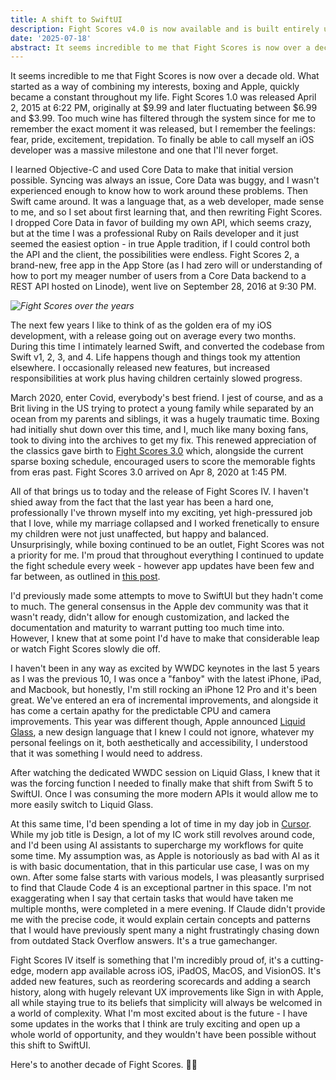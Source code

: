 ```yaml
---
title: A shift to SwiftUI
description: Fight Scores v4.0 is now available and is built entirely using SwiftUI.
date: '2025-07-18'
abstract: It seems incredible to me that Fight Scores is now over a decade old. What started as a way of combining my interests, boxing and Apple, quickly became a constant throughout my life. 
---
```


It seems incredible to me that Fight Scores is now over a decade old. What started as a way of combining my interests, boxing and Apple, quickly became a constant throughout my life. Fight Scores 1.0 was released April 2, 2015 at 6:22 PM, originally at $9.99 and later fluctuating between $6.99 and $3.99. Too much wine has filtered through the system since for me to remember the exact moment it was released, but I remember the feelings: fear, pride, excitement, trepidation. To finally be able to call myself an iOS developer was a massive milestone and one that I'll never forget.

I learned Objective-C and used Core Data to make that initial version possible. Syncing was always an issue, Core Data was buggy, and I wasn't experienced enough to know how to work around these problems. Then Swift came around. It was a language that, as a web developer, made sense to me, and so I set about first learning that, and then rewriting Fight Scores. I dropped Core Data in favor of building my own API, which seems crazy, but at the time I was a professional Ruby on Rails developer and it just seemed the easiest option - in true Apple tradition, if I could control both the API and the client, the possibilities were endless. Fight Scores 2, a brand-new, free app in the App Store (as I had zero will or understanding of how to port my meager number of users from a Core Data backend to a REST API hosted on Linode), went live on September 28, 2016 at 9:30 PM.

*![Fight Scores over the years](/assets/images/posts/fightscores-stacked.png "Fight Scores over the years")*

The next few years I like to think of as the golden era of my iOS development, with a release going out on average every two months. During this time I intimately learned Swift, and converted the codebase from Swift v1, 2, 3, and 4. Life happens though and things took my attention elsewhere. I occasionally released new features, but increased responsibilities at work plus having children certainly slowed progress.

March 2020, enter Covid, everybody's best friend. I jest of course, and as a Brit living in the US trying to protect a young family while separated by an ocean from my parents and siblings, it was a hugely traumatic time. Boxing had initially shut down over this time, and I, much like many boxing fans, took to diving into the archives to get my fix. This renewed appreciation of the classics gave birth to [Fight Scores 3.0](https://garethdjones.com/thoughts/new-look-fight-scores) which, alongside the current sparse boxing schedule, encouraged users to score the memorable fights from eras past. Fight Scores 3.0 arrived on Apr 8, 2020 at 1:45 PM.

All of that brings us to today and the release of Fight Scores IV. I haven't shied away from the fact that the last year has been a hard one, professionally I've thrown myself into my exciting, yet high-pressured job that I love, while my marriage collapsed and I worked frenetically to ensure my children were not just unaffected, but happy and balanced. Unsurprisingly, while boxing continued to be an outlet, Fight Scores was not a priority for me. I'm proud that throughout everything I continued to update the fight schedule every week - however app updates have been few and far between, as outlined in [this post](https://garethdjones.com/thoughts/fight-scores-number-update-2024).

I'd previously made some attempts to move to SwiftUI but they hadn't come to much. The general consensus in the Apple dev community was that it wasn't ready, didn't allow for enough customization, and lacked the documentation and maturity to warrant putting too much time into. However, I knew that at some point I'd have to make that considerable leap or watch Fight Scores slowly die off.

I haven't been in any way as excited by WWDC keynotes in the last 5 years as I was the previous 10, I was once a "fanboy" with the latest iPhone, iPad, and Macbook, but honestly, I'm still rocking an iPhone 12 Pro and it's been great. We've entered an era of incremental improvements, and alongside it has come a certain apathy for the predictable CPU and camera improvements. This year was different though, Apple announced [Liquid Glass](https://youtu.be/jGztGfRujSE?si=Vl7Yfceer6bAxg5Q), a new design language that I knew I could not ignore, whatever my personal feelings on it, both aesthetically and accessibility, I understood that it was something I would need to address.

After watching the dedicated WWDC session on Liquid Glass, I knew that it was the forcing function I needed to finally make that shift from Swift 5 to SwiftUI. Once I was consuming the more modern APIs it would allow me to more easily switch to Liquid Glass.

At this same time, I'd been spending a lot of time in my day job in [Cursor](https://cursor.com/agents). While my job title is Design, a lot of my IC work still revolves around code, and I'd been using AI assistants to supercharge my workflows for quite some time. My assumption was, as Apple is notoriously as bad with AI as it is with basic documentation, that in this particular use case, I was on my own. After some false starts with various models, I was pleasantly surprised to find that Claude Code 4 is an exceptional partner in this space. I'm not exaggerating when I say that certain tasks that would have taken me multiple months, were completed in a mere evening. If Claude didn't provide me with the precise code, it would explain certain concepts and patterns that I would have previously spent many a night frustratingly chasing down from outdated Stack Overflow answers. It's a true gamechanger.

Fight Scores IV itself is something that I'm incredibly proud of, it's a cutting-edge, modern app available across iOS, iPadOS, MacOS, and VisionOS. It's added new features, such as reordering scorecards and adding a search history, along with hugely relevant UX improvements like Sign in with Apple, all while staying true to its beliefs that simplicity will always be welcomed in a world of complexity. What I'm most excited about is the future - I have some updates in the works that I think are truly exciting and open up a whole world of opportunity, and they wouldn't have been possible without this shift to SwiftUI.

Here's to another decade of Fight Scores. 🍻🍻



